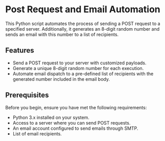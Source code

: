 # Post Request and Email Automation

This Python script automates the process of sending a POST request to a specified server. Additionally, it generates an 8-digit random number and sends an email with this number to a list of recipients.

## Features

- Send a POST request to your server with customized payloads.
- Generate a unique 8-digit random number for each execution.
- Automate email dispatch to a pre-defined list of recipients with the generated number included in the email body.

## Prerequisites

Before you begin, ensure you have met the following requirements:

- Python 3.x installed on your system.
- Access to a server where you can send POST requests.
- An email account configured to send emails through SMTP.
- List of email recipients.


